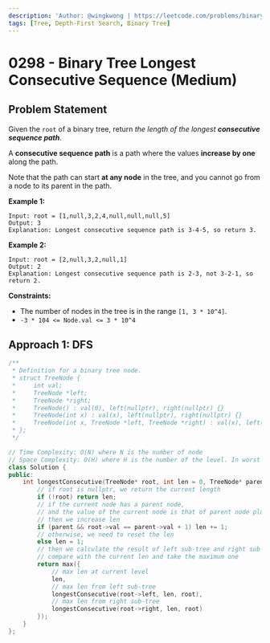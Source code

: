 ```yaml
---
description: 'Author: @wingkwong | https://leetcode.com/problems/binary-tree-longest-consecutive-sequence/'
tags: [Tree, Depth-First Search, Binary Tree]
---
```


# 0298 - Binary Tree Longest Consecutive Sequence (Medium) 

## Problem Statement

Given the `root` of a binary tree, return *the length of the longest **consecutive sequence path***.

A **consecutive sequence path** is a path where the values **increase by one** along the path.

Note that the path can start **at any node** in the tree, and you cannot go from a node to its parent in the path.

**Example 1:**

```
Input: root = [1,null,3,2,4,null,null,null,5]
Output: 3
Explanation: Longest consecutive sequence path is 3-4-5, so return 3.
```

**Example 2:**

```
Input: root = [2,null,3,2,null,1]
Output: 2
Explanation: Longest consecutive sequence path is 2-3, not 3-2-1, so return 2.
```

**Constraints:**

- The number of nodes in the tree is in the range `[1, 3 * 10^4]`.
- `-3 * 104 <= Node.val <= 3 * 10^4`

## Approach 1: DFS

<SolutionAuthor name="@wingkwong"/>

```cpp
/**
 * Definition for a binary tree node.
 * struct TreeNode {
 *     int val;
 *     TreeNode *left;
 *     TreeNode *right;
 *     TreeNode() : val(0), left(nullptr), right(nullptr) {}
 *     TreeNode(int x) : val(x), left(nullptr), right(nullptr) {}
 *     TreeNode(int x, TreeNode *left, TreeNode *right) : val(x), left(left), right(right) {}
 * };
 */

// Time Complexity: O(N) where N is the number of node
// Space Complexity: O(H) where H is the number of the level. In worst case, H would be N if there is only one path
class Solution {
public:
    int longestConsecutive(TreeNode* root, int len = 0, TreeNode* parent = nullptr) {
        // if root is nullptr, we return the current length
        if (!root) return len;
        // if the current node has a parent node,
        // and the value of the current node is that of parent node plus one
        // then we increase len
        if (parent && root->val == parent->val + 1) len += 1;
        // otherwise, we need to reset the len
        else len = 1;
        // then we calculate the result of left sub-tree and right sub-tree
        // compare with the current len and take the maximum one
        return max({
            // max len at current level
            len,
            // max len from left sub-tree
            longestConsecutive(root->left, len, root),
            // max len from right sub-tree
            longestConsecutive(root->right, len, root)
        });
    }
};
```